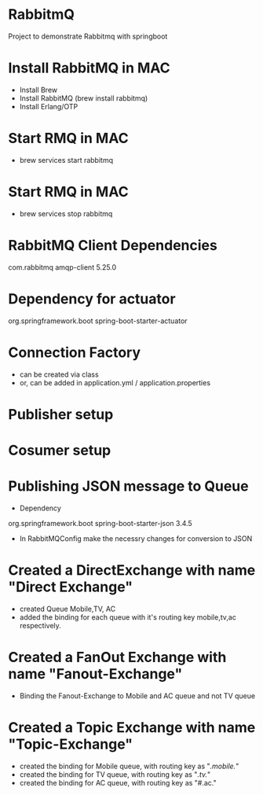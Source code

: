 # RabbitmQ
Project to demonstrate Rabbitmq with springboot

# Install RabbitMQ in MAC
* Install Brew 
* Install RabbitMQ (brew install rabbitmq)
* Install Erlang/OTP

# Start RMQ in MAC
* brew services start rabbitmq

# Start RMQ in MAC
* brew services stop rabbitmq

# RabbitMQ Client Dependencies
<dependency>
    <groupId>com.rabbitmq</groupId>
    <artifactId>amqp-client</artifactId>
    <version>5.25.0</version>
</dependency>

# Dependency for actuator
<dependency>
    <groupId>org.springframework.boot</groupId>
    <artifactId>spring-boot-starter-actuator</artifactId>
</dependency>

# Connection Factory
* can be created via class 
* or, can be added in application.yml / application.properties

# Publisher setup
# Cosumer setup

# Publishing JSON message to Queue

* Dependency
<!-- https://mvnrepository.com/artifact/org.springframework.boot/spring-boot-starter-json -->
<dependency>
    <groupId>org.springframework.boot</groupId>
    <artifactId>spring-boot-starter-json</artifactId>
    <version>3.4.5</version>
</dependency>

* In RabbitMQConfig make the necessry changes for conversion to JSON

# Created a DirectExchange with name "Direct Exchange"
* created Queue Mobile,TV, AC
* added the binding for each queue with it's routing key mobile,tv,ac respectively.

# Created a FanOut Exchange with name "Fanout-Exchange"
* Binding the Fanout-Exchange to Mobile and AC queue and not TV queue

# Created a Topic Exchange with name "Topic-Exchange"
* created the binding for Mobile queue, with routing key as "*.mobile.*"
* created the binding for TV queue, with routing key as "*.tv.*"
* created the binding for AC queue, with routing key as "#.ac."
